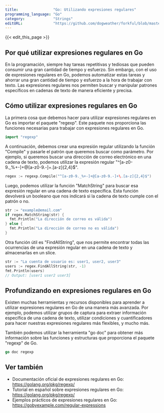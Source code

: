 ```yaml
---
title:                "Go: Utilizando expresiones regulares"
programming_language: "Go"
category:             "Strings"
editURL:              "https://github.com/dogweather/forkful/blob/master/content/es/go/using-regular-expressions.md"
---
```


{{< edit_this_page >}}

## Por qué utilizar expresiones regulares en Go

En la programación, siempre hay tareas repetitivas y tediosas que pueden consumir una gran cantidad de tiempo y esfuerzo. Sin embargo, con el uso de expresiones regulares en Go, podemos automatizar estas tareas y ahorrar una gran cantidad de tiempo y esfuerzo a la hora de trabajar con texto. Las expresiones regulares nos permiten buscar y manipular patrones específicos en cadenas de texto de manera eficiente y precisa.

## Cómo utilizar expresiones regulares en Go

La primera cosa que debemos hacer para utilizar expresiones regulares en Go es importar el paquete "regexp". Este paquete nos proporciona las funciones necesarias para trabajar con expresiones regulares en Go.

```Go
import "regexp"
```

A continuación, debemos crear una expresión regular utilizando la función "Compile" y pasarle el patrón que queremos buscar como parámetro. Por ejemplo, si queremos buscar una dirección de correo electrónico en una cadena de texto, podemos utilizar la expresión regular "^[a-z0-9._%+-]+@[a-z0-9.-]+\.[a-z]{2,4}$".

```Go
regex := regexp.Compile("^[a-z0-9._%+-]+@[a-z0-9.-]+\.[a-z]{2,4}$")
```

Luego, podemos utilizar la función "MatchString" para buscar esa expresión regular en una cadena de texto específica. Esta función devolverá un booleano que nos indicará si la cadena de texto cumple con el patrón o no.

```Go
str := "example@email.com"
if regex.MatchString(str) {
  fmt.Println("La dirección de correo es válida")
} else {
  fmt.Println("La dirección de correo no es válida")
}
```

Otra función útil es "FindAllString", que nos permite encontrar todas las ocurrencias de una expresión regular en una cadena de texto y almacenarlas en un slice.

```Go
str := "La cuenta de usuario es: user1, user2, user3"
users := regex.FindAllString(str, -1)
fmt.Println(users)
// Output: [user1 user2 user3]
```

## Profundizando en expresiones regulares en Go

Existen muchas herramientas y recursos disponibles para aprender a utilizar expresiones regulares en Go de una manera más avanzada. Por ejemplo, podemos utilizar grupos de captura para extraer información específica de una cadena de texto, utilizar condiciones y cuantificadores para hacer nuestras expresiones regulares más flexibles, y mucho más.

También podemos utilizar la herramienta "go doc" para obtener más información sobre las funciones y estructuras que proporciona el paquete "regexp" de Go.

```Go
go doc regexp
```

## Ver también

- Documentación oficial de expresiones regulares en Go: https://golang.org/pkg/regexp/
- Tutorial en español sobre expresiones regulares en Go: https://golang.org/pkg/regexp/
- Ejemplos prácticos de expresiones regulares en Go: https://gobyexample.com/regular-expressions